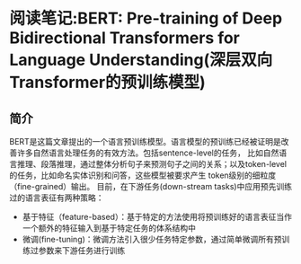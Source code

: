 # 阅读笔记:BERT: Pre-training of Deep Bidirectional Transformers for Language Understanding(深层双向Transformer的预训练模型)
## 简介
  BERT是这篇文章提出的一个语言预训练模型。语言模型的预训练已经被证明是改善许多自然语言处理任务的有效方法。包括sentence-level的任务，
比如自然语言推理、段落推理，通过整体分析句子来预测句子之间的关系；以及token-level的任务，比如命名实体识别和问答，这些模型被要求产生
token级别的细粒度（fine-grained）输出。
  目前，在下游任务(down-stream tasks)中应用预先训练过的语言表征有两种策略：
  - 基于特征（feature-based）：基于特定的方法使用将预训练好的语言表征当作一个额外的特征输入到基于特定任务的体系结构中
  - 微调(fine-tuning)：微调方法引入很少任务特定参数，通过简单微调所有预训练过参数来下游任务进行训练
